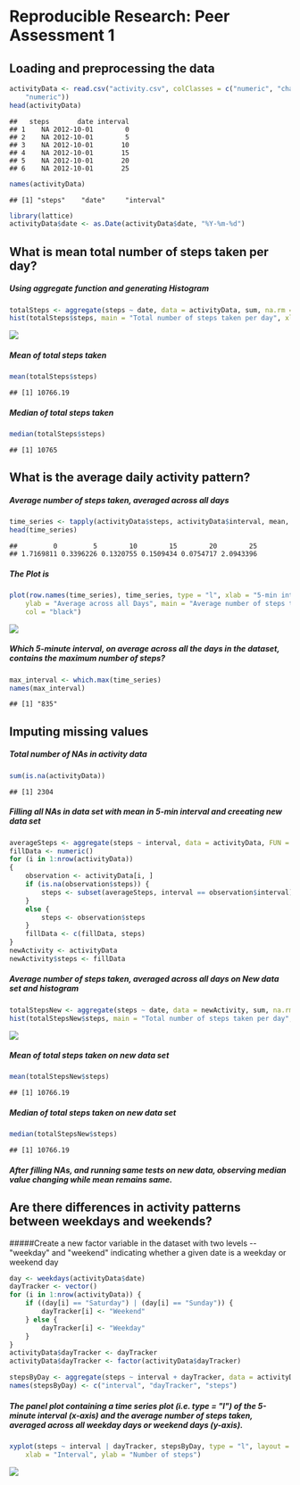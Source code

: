 # Reproducible Research: Peer Assessment 1


## Loading and preprocessing the data

```r
activityData <- read.csv("activity.csv", colClasses = c("numeric", "character", 
    "numeric"))
head(activityData)
```

```
##   steps       date interval
## 1    NA 2012-10-01        0
## 2    NA 2012-10-01        5
## 3    NA 2012-10-01       10
## 4    NA 2012-10-01       15
## 5    NA 2012-10-01       20
## 6    NA 2012-10-01       25
```


```r
names(activityData)
```

```
## [1] "steps"    "date"     "interval"
```


```r
library(lattice)
activityData$date <- as.Date(activityData$date, "%Y-%m-%d")
```
## What is mean total number of steps taken per day?
##### Using aggregate function and generating Histogram

```r
totalSteps <- aggregate(steps ~ date, data = activityData, sum, na.rm = TRUE)
hist(totalSteps$steps, main = "Total number of steps taken per day", xlab = "day", col = "purple")
```

![](PA1_template_files/figure-html/unnamed-chunk-4-1.png) 

##### Mean of total steps taken

```r
mean(totalSteps$steps)
```

```
## [1] 10766.19
```
##### Median of total steps taken

```r
median(totalSteps$steps)
```

```
## [1] 10765
```
## What is the average daily activity pattern?

##### Average number of steps taken, averaged across all days

```r
time_series <- tapply(activityData$steps, activityData$interval, mean, na.rm = TRUE)
head(time_series)
```

```
##         0         5        10        15        20        25 
## 1.7169811 0.3396226 0.1320755 0.1509434 0.0754717 2.0943396
```
##### The Plot is

```r
plot(row.names(time_series), time_series, type = "l", xlab = "5-min interval", 
    ylab = "Average across all Days", main = "Average number of steps taken", 
    col = "black")
```

![](PA1_template_files/figure-html/unnamed-chunk-8-1.png) 

##### Which 5-minute interval, on average across all the days in the dataset, contains the maximum number of steps?

```r
max_interval <- which.max(time_series)
names(max_interval)
```

```
## [1] "835"
```
## Imputing missing values
##### Total number of NAs in activity data

```r
sum(is.na(activityData))
```

```
## [1] 2304
```

##### Filling all NAs in data set with mean in 5-min interval and creeating new data set


```r
averageSteps <- aggregate(steps ~ interval, data = activityData, FUN = mean)
fillData <- numeric()
for (i in 1:nrow(activityData))
{
    observation <- activityData[i, ]
    if (is.na(observation$steps)) {
        steps <- subset(averageSteps, interval == observation$interval)$steps
    } 
    else {
        steps <- observation$steps
    }
    fillData <- c(fillData, steps)
}
newActivity <- activityData
newActivity$steps <- fillData
```

##### Average number of steps taken, averaged across all days on New data set and histogram

```r
totalStepsNew <- aggregate(steps ~ date, data = newActivity, sum, na.rm = TRUE)
hist(totalStepsNew$steps, main = "Total number of steps taken per day", xlab = "day", col = "purple")
```

![](PA1_template_files/figure-html/unnamed-chunk-12-1.png) 
##### Mean of total steps taken on new data set

```r
mean(totalStepsNew$steps)
```

```
## [1] 10766.19
```
##### Median of total steps taken on new data set

```r
median(totalStepsNew$steps)
```

```
## [1] 10766.19
```
##### After filling NAs, and running same tests on new data, observing median value changing while mean remains same.
## Are there differences in activity patterns between weekdays and weekends?
#####Create a new factor variable in the dataset with two levels -- "weekday" and "weekend" indicating whether a given date is a weekday or weekend day


```r
day <- weekdays(activityData$date)
dayTracker <- vector()
for (i in 1:nrow(activityData)) {
    if ((day[i] == "Saturday") | (day[i] == "Sunday")) {
        dayTracker[i] <- "Weekend"
    } else {
        dayTracker[i] <- "Weekday"
    }
}
activityData$dayTracker <- dayTracker
activityData$dayTracker <- factor(activityData$dayTracker)

stepsByDay <- aggregate(steps ~ interval + dayTracker, data = activityData, mean)
names(stepsByDay) <- c("interval", "dayTracker", "steps")
```

##### The panel plot containing a time series plot (i.e. type = "l") of the 5-minute interval (x-axis) and the average number of steps taken, averaged across all weekday days or weekend days (y-axis).


```r
xyplot(steps ~ interval | dayTracker, stepsByDay, type = "l", layout = c(1, 2), 
    xlab = "Interval", ylab = "Number of steps")
```

![](PA1_template_files/figure-html/unnamed-chunk-16-1.png) 
